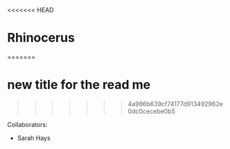 <<<<<<< HEAD
# Rhinocerus
=======
# new title for the read me
>>>>>>> 4a986b639cf74177d913492962e0dc0cecebe0b5

Collaborators:

- Sarah Hays